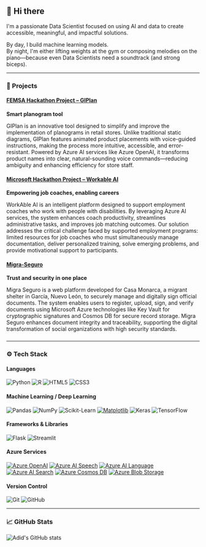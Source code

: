 ## 👋 Hi there

I'm a passionate Data Scientist focused on using AI and data to create accessible, meaningful, and impactful solutions.

By day, I build machine learning models.  
By night, I'm either lifting weights at the gym or composing melodies on the piano—because even Data Scientists need a soundtrack (and strong biceps).

---

### 🚀 Projects

#### [FEMSA Hackathon Project – GIPlan](https://github.com/XJoseAntonioX/OXXO)

**Smart planogram tool** 

GIPlan is an innovative tool designed to simplify and improve the implementation of planograms in retail stores. Unlike traditional static diagrams, GIPlan features animated product placements with voice-guided instructions, making the process more intuitive, accessible, and error-resistant.
Powered by Azure AI services like Azure OpenAI, it transforms product names into clear, natural-sounding voice commands—reducing ambiguity and enhancing efficiency for store staff.

#### [Microsoft Hackathon Project – Workable AI](https://github.com/ferDMS/ms-challenge)

**Empowering job coaches, enabling careers** 

WorkAble AI is an intelligent platform designed to support employment coaches who work with people with disabilities. By leveraging Azure AI services, the system enhances coach productivity, streamlines administrative tasks, and improves job matching outcomes. Our solution addresses the critical challenge faced by supported employment programs: limited resources for job coaches who must simultaneously manage documentation, deliver personalized training, solve emerging problems, and provide motivational support to participants.

#### [Migra-Seguro](https://github.com/AdidSS/Migra-Seguro)

**Trust and security in one place** 

Migra Seguro is a web platform developed for Casa Monarca, a migrant shelter in García, Nuevo León, to securely manage and digitally sign official documents. The system enables users to register, upload, sign, and verify documents using Microsoft Azure technologies like Key Vault for cryptographic signatures and Cosmos DB for secure record storage. Migra Seguro enhances document integrity and traceability, supporting the digital transformation of social organizations with high security standards.

### 


---

### ⚙️ Tech Stack

#### Languages
![Python](https://img.shields.io/badge/Python-3670A0?style=for-the-badge&logo=python&logoColor=ffdd54)
![R](https://img.shields.io/badge/R-276DC3?style=for-the-badge&logo=r&logoColor=white)
![HTML5](https://img.shields.io/badge/HTML5-E34F26?style=for-the-badge&logo=html5&logoColor=white)
![CSS3](https://img.shields.io/badge/CSS3-1572B6?style=for-the-badge&logo=css3&logoColor=white)

#### Machine Learning / Deep Learning
![Pandas](https://img.shields.io/badge/Pandas-150458?style=for-the-badge&logo=pandas&logoColor=white)
![NumPy](https://img.shields.io/badge/NumPy-013243?style=for-the-badge&logo=numpy&logoColor=white)
![Scikit-Learn](https://img.shields.io/badge/scikit--learn-F7931E?style=for-the-badge&logo=scikit-learn&logoColor=white)
[![Matplotlib](https://img.shields.io/badge/Matplotlib-11557C?logo=matplotlib&logoColor=white&style=for-the-badge)]()
![Keras](https://img.shields.io/badge/Keras-D00000?style=for-the-badge&logo=keras&logoColor=white)
![TensorFlow](https://img.shields.io/badge/TensorFlow-FF6F00?style=for-the-badge&logo=tensorflow&logoColor=white)

#### Frameworks & Libraries
![Flask](https://img.shields.io/badge/Flask-000000?style=for-the-badge&logo=flask&logoColor=white)
![Streamlit](https://img.shields.io/badge/Streamlit-FE4B4B?style=for-the-badge&logo=streamlit&logoColor=white)

#### Azure Services
[![Azure OpenAI](https://img.shields.io/badge/Azure%20OpenAI-0089D6?logo=openai&logoColor=white&style=for-the-badge)]()
[![Azure AI Speech](https://img.shields.io/badge/Azure%20AI%20Speech-0078D4?logo=microsoft-azure&logoColor=white&style=for-the-badge)]()
[![Azure AI Language](https://img.shields.io/badge/Azure%20AI%20Language-0078D4?logo=microsoft-azure&logoColor=white&style=for-the-badge)]()
[![Azure AI Search](https://img.shields.io/badge/Azure%20AI%20Search-0078D4?logo=azure-devops&logoColor=white&style=for-the-badge)]()
[![Azure Cosmos DB](https://img.shields.io/badge/Azure%20Cosmos%20DB-003366?logo=azure-devops&logoColor=white&style=for-the-badge)]()
[![Azure Blob Storage](https://img.shields.io/badge/Azure%20Blob%20Storage-2D6EDF?logo=microsoft-azure&logoColor=white&style=for-the-badge)]()

#### Version Control
![Git](https://img.shields.io/badge/Git-F05033?style=for-the-badge&logo=git&logoColor=white)
![GitHub](https://img.shields.io/badge/GitHub-121011?style=for-the-badge&logo=github&logoColor=white)

---

### 📈 GitHub Stats

![Adid's GitHub stats](https://github-readme-stats.vercel.app/api?username=AdidSS&show_icons=true&theme=dark)

